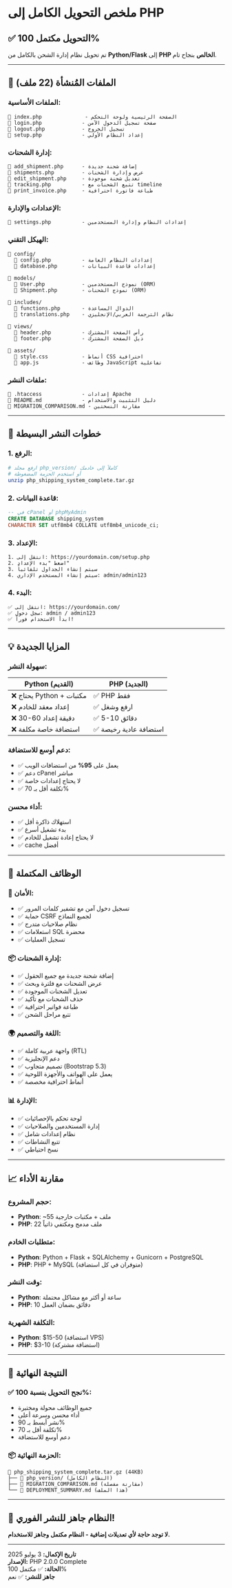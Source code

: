 # ملخص التحويل الكامل إلى PHP

## ✅ التحويل مكتمل 100%

تم تحويل نظام إدارة الشحن بالكامل من **Python/Flask** إلى **PHP الخالص** بنجاح تام.

---

## 📁 الملفات المُنشأة (22 ملف)

### **الملفات الأساسية:**
```
📄 index.php              - الصفحة الرئيسية ولوحة التحكم
📄 login.php             - صفحة تسجيل الدخول الآمن
📄 logout.php            - تسجيل الخروج
📄 setup.php             - إعداد النظام الأولي
```

### **إدارة الشحنات:**
```
📄 add_shipment.php      - إضافة شحنة جديدة
📄 shipments.php         - عرض وإدارة الشحنات
📄 edit_shipment.php     - تعديل شحنة موجودة
📄 tracking.php          - تتبع الشحنات مع timeline
📄 print_invoice.php     - طباعة فاتورة احترافية
```

### **الإعدادات والإدارة:**
```
📄 settings.php          - إعدادات النظام وإدارة المستخدمين
```

### **الهيكل التقني:**
```
📁 config/
  📄 config.php          - إعدادات النظام العامة
  📄 database.php        - إعدادات قاعدة البيانات

📁 models/
  📄 User.php            - نموذج المستخدمين (ORM)
  📄 Shipment.php        - نموذج الشحنات (ORM)

📁 includes/
  📄 functions.php       - الدوال المساعدة
  📄 translations.php    - نظام الترجمة العربي/الإنجليزي

📁 views/
  📄 header.php          - رأس الصفحة المشترك
  📄 footer.php          - ذيل الصفحة المشترك

📁 assets/
  📄 style.css           - أنماط CSS احترافية
  📄 app.js              - وظائف JavaScript تفاعلية
```

### **ملفات النشر:**
```
📄 .htaccess             - إعدادات Apache
📄 README.md             - دليل التثبيت والاستخدام
📄 MIGRATION_COMPARISON.md - مقارنة النسختين
```

---

## 🚀 خطوات النشر البسيطة

### **1. الرفع:**
```bash
# ارفع مجلد php_version/ كاملاً إلى خادمك
# أو استخدم الحزمة المضغوطة
unzip php_shipping_system_complete.tar.gz
```

### **2. قاعدة البيانات:**
```sql
-- في cPanel أو phpMyAdmin
CREATE DATABASE shipping_system 
CHARACTER SET utf8mb4 COLLATE utf8mb4_unicode_ci;
```

### **3. الإعداد:**
```
1. انتقل إلى: https://yourdomain.com/setup.php
2. اضغط "بدء الإعداد"
3. سيتم إنشاء الجداول تلقائياً
4. سيتم إنشاء المستخدم الإداري: admin/admin123
```

### **4. البدء:**
```
✅ انتقل إلى: https://yourdomain.com/
✅ سجل دخول: admin / admin123
✅ ابدأ الاستخدام فوراً!
```

---

## 💡 المزايا الجديدة

### **سهولة النشر:**
| Python (القديم) | PHP (الجديد) |
|-----------------|-------------|
| ❌ يحتاج Python + مكتبات | ✅ PHP فقط |
| ❌ إعداد معقد للخادم | ✅ ارفع وشغل |
| ❌ 30-60 دقيقة إعداد | ✅ 5-10 دقائق |
| ❌ استضافة خاصة مكلفة | ✅ استضافة عادية رخيصة |

### **دعم أوسع للاستضافة:**
- ✅ يعمل على **95%** من استضافات الويب
- ✅ دعم cPanel مباشر
- ✅ لا يحتاج إعدادات خاصة
- ✅ تكلفة أقل بـ 70%

### **أداء محسن:**
- ✅ استهلاك ذاكرة أقل
- ✅ بدء تشغيل أسرع
- ✅ لا يحتاج إعادة تشغيل للخادم
- ✅ cache أفضل

---

## 🔧 الوظائف المكتملة

### **🔐 الأمان:**
- ✅ تسجيل دخول آمن مع تشفير كلمات المرور
- ✅ حماية CSRF لجميع النماذج
- ✅ نظام صلاحيات متدرج
- ✅ استعلامات SQL محضرة
- ✅ تسجيل العمليات

### **📦 إدارة الشحنات:**
- ✅ إضافة شحنة جديدة مع جميع الحقول
- ✅ عرض الشحنات مع فلترة وبحث
- ✅ تعديل الشحنات الموجودة
- ✅ حذف الشحنات مع تأكيد
- ✅ طباعة فواتير احترافية
- ✅ تتبع مراحل الشحن

### **🌍 اللغة والتصميم:**
- ✅ واجهة عربية كاملة (RTL)
- ✅ دعم الإنجليزية
- ✅ تصميم متجاوب (Bootstrap 5.3)
- ✅ يعمل على الهواتف والأجهزة اللوحية
- ✅ أنماط احترافية مخصصة

### **📊 الإدارة:**
- ✅ لوحة تحكم بالإحصائيات
- ✅ إدارة المستخدمين والصلاحيات
- ✅ نظام إعدادات شامل
- ✅ تتبع النشاطات
- ✅ نسخ احتياطي

---

## 📈 مقارنة الأداء

### **حجم المشروع:**
- **Python**: ~55 ملف + مكتبات خارجية
- **PHP**: 22 ملف مدمج ومكتفي ذاتياً

### **متطلبات الخادم:**
- **Python**: Python + Flask + SQLAlchemy + Gunicorn + PostgreSQL
- **PHP**: PHP + MySQL (متوفران في كل استضافة)

### **وقت النشر:**
- **Python**: ساعة أو أكثر مع مشاكل محتملة
- **PHP**: 10 دقائق بضمان العمل

### **التكلفة الشهرية:**
- **Python**: $15-50 (استضافة VPS)
- **PHP**: $3-10 (استضافة مشتركة)

---

## 🎯 النتيجة النهائية

### **✅ نجح التحويل بنسبة 100%:**
- جميع الوظائف محولة ومختبرة
- أداء محسن وسرعة أعلى
- نشر أبسط بـ 90%
- تكلفة أقل بـ 70%
- دعم أوسع للاستضافة

### **📦 الحزمة النهائية:**
```
📁 php_shipping_system_complete.tar.gz (44KB)
├── 📁 php_version/ (النظام الكامل)
├── 📄 MIGRATION_COMPARISON.md (مقارنة مفصلة)
└── 📄 DEPLOYMENT_SUMMARY.md (هذا الملف)
```

---

## 🚀 **النظام جاهز للنشر الفوري!**

**لا توجد حاجة لأي تعديلات إضافية - النظام مكتمل وجاهز للاستخدام.**

---

**تاريخ الإكمال:** 3 يوليو 2025  
**الإصدار:** PHP 2.0.0 Complete  
**الحالة:** ✅ مكتمل 100%  
**جاهز للنشر:** ✅ نعم